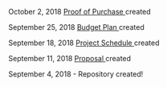 October 2, 2018 
<a href="https://github.com/JordanPulido/HapticMotorDrive/blob/master/documentation/BudgetProof.pdf"> Proof of Purchase </a> created

September 25, 2018 
<a href="https://github.com/JordanPulido/HapticMotorDrive/blob/master/documentation/JordanPulidoBudget.xlsx"> Budget Plan </a> created

September 18, 2018 
<a href="https://github.com/JordanPulido/HapticMotorDrive/blob/master/documentation/JordanProjectSchedule.mpp"> Project Schedule </a> created

September 11, 2018 
<a href="https://github.com/JordanPulido/HapticMotorDrive/blob/master/documentation/JordanPulidoProjectSchedule.xlsx"> Proposal </a>  created

September 4, 2018 - Repository created!
